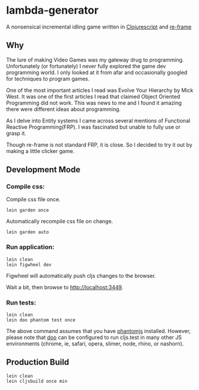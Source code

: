 # lambda-generator

A nonsensical incremental idling game written in [Clojurescript](https://github.com/clojure/clojurescript) and [re-frame](https://github.com/Day8/re-frame)

## Why
The lure of making Video Games was my gateway drug to programming.
Unfortunately (or fortunately) I never fully explored the game dev programming world.
I only looked at it from afar and occasionally googled for techniques to program games.

One of the most important articles I read was Evolve Your Hierarchy by Mick West.
It was one of the first articles I read that claimed Object Oriented Programming did not work.
This was news to me and I found it amazing there were different ideas about programming.

As I delve into Entity systems I came across several mentions of Functional Reactive Programming(FRP).
I was fascinated but unable to fully use or grasp it.

Though re-frame is not standard FRP, it is close.
So I decided to try it out by making a little clicker game.

## Development Mode

### Compile css:

Compile css file once.

```
lein garden once
```

Automatically recompile css file on change.

```
lein garden auto
```

### Run application:

```
lein clean
lein figwheel dev
```

Figwheel will automatically push cljs changes to the browser.

Wait a bit, then browse to [http://localhost:3449](http://localhost:3449).

### Run tests:

```
lein clean
lein doo phantom test once
```

The above command assumes that you have [phantomjs](https://www.npmjs.com/package/phantomjs) installed. However, please note that [doo](https://github.com/bensu/doo) can be configured to run cljs.test in many other JS environments (chrome, ie, safari, opera, slimer, node, rhino, or nashorn).

## Production Build

```
lein clean
lein cljsbuild once min
```
